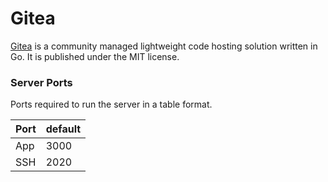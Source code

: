 # Gitea
[Gitea](https://gitea.io/en-us/) is a community managed lightweight code hosting solution written in Go. It is published under the MIT license.

### Server Ports

Ports required to run the server in a table format.

| Port | default |
| ---- | ------- |
| App  | 3000    |
| SSH  | 2020    |
